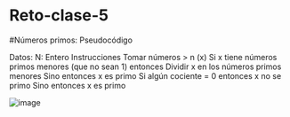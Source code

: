 # Reto-clase-5

#Números primos: Pseudocódigo

Datos:
 N: Entero
Instrucciones
 Tomar números > n (x)
  Si x tiene números primos menores (que no sean 1) entonces
   Dividir x en los números primos menores
  Sino entonces
   x es primo
Si algún cociente = 0 entonces
 x no se primo
Sino entonces
 x es primo

 ![image](https://github.com/J0s3ph2705/Reto-clase-5/assets/159032718/d7cbe476-45ab-46bc-8f91-b5bf9f7a8668)
